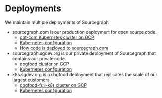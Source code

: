 # Deployments

We maintain multiple deployments of Sourcegraph:

- sourcegraph.com is our production deployment for open source code.
  - [dot-com Kubernetes cluster on GCP](https://console.cloud.google.com/kubernetes/clusters/details/us-central1-f/dot-com?project=sourcegraph-dev)
  - [Kubernetes configuration](https://github.com/sourcegraph/deploy-sourcegraph-dot-com)
  - [How code is deployed to sourcegraph.com](https://github.com/sourcegraph/deploy-sourcegraph-dot-com/blob/release/README.info.md#deploy-your-changes-to-sourcegraphcom)
- sourcegraph.sgdev.org is our private deployment of Sourcegraph that contains our private code.
  - [dogfood cluster on GCP](https://console.cloud.google.com/kubernetes/clusters/details/us-central1-a/dogfood?project=sourcegraph-dev)
  - [Kubernetes configuration](https://github.com/sourcegraph/infrastructure/tree/master/kubernetes/dogfood)
- k8s.sgdev.org is a dogfood deployment that replicates the scale of our largest customers.
  - [dogfood-full-k8s cluster on GCP](https://console.cloud.google.com/kubernetes/clusters/details/us-central1-a/dogfood-full-k8s?project=sourcegraph-dev)
  - [Kubernetes configuration](https://github.com/sourcegraph/deploy-sourcegraph-dogfood-k8s)
